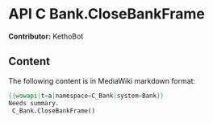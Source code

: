 # API C Bank.CloseBankFrame

**Contributor:** KethoBot

## Content

The following content is in MediaWiki markdown format:

```mediawiki
{{wowapi|t=a|namespace=C_Bank|system=Bank}}
Needs summary.
 C_Bank.CloseBankFrame()
```